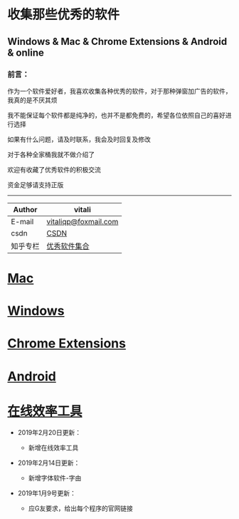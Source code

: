# 收集那些优秀的软件
## Windows & Mac & Chrome Extensions & Android & online

### 前言：

作为一个软件爱好者，我喜欢收集各种优秀的软件，对于那种弹窗加广告的软件，我真的是不厌其烦   

我不能保证每个软件都是纯净的，也并不是都免费的，希望各位依照自己的喜好进行选择    

如果有什么问题，请及时联系，我会及时回复及修改

对于各种全家桶我就不做介绍了 

欢迎有收藏了优秀软件的积极交流

资金足够请支持正版

****

|Author|vitali|
|---|---
|E-mail|vitaliqp@foxmail.com
|csdn|[CSDN](https://blog.csdn.net/baidu_35154065/article/details/81213468)
|知乎专栏|[优秀软件集合](https://zhuanlan.zhihu.com/vitali-software)


# [Mac](./Mac/README.md)

# [Windows](./Windows/README.md)

# [Chrome Extensions](./ChromePlugins/README.md)

# [Android](./Android/README.md)

# [在线效率工具](./Online/README.md)

* 2019年2月20日更新：
	* 新增在线效率工具	

* 2019年2月14日更新：
	* 新增字体软件-字由

* 2019年1月9号更新：
	* 应G友要求，给出每个程序的官网链接
